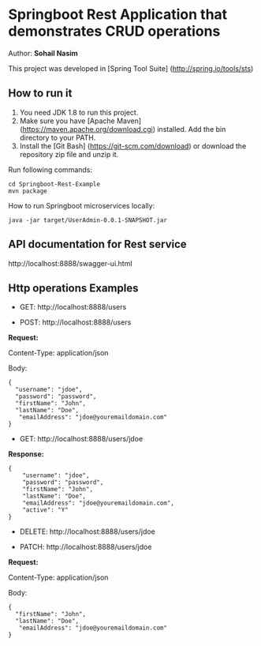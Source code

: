 # Springboot Rest Application that demonstrates CRUD operations
Author: **Sohail Nasim**

This project was developed in [Spring Tool Suite] (http://spring.io/tools/sts)

## How to run it
1. You need JDK 1.8 to run this project.
2. Make sure you have [Apache Maven] (https://maven.apache.org/download.cgi) installed. Add the bin directory to your PATH.
3. Install the [Git Bash] (https://git-scm.com/download) or download the repository zip file and unzip it.

Run following commands:

```
cd Springboot-Rest-Example
mvn package

```

How to run Springboot microservices locally:

```
java -jar target/UserAdmin-0.0.1-SNAPSHOT.jar
```

## API documentation for Rest service
http://localhost:8888/swagger-ui.html

## Http operations Examples

* GET: http://localhost:8888/users


* POST: http://localhost:8888/users


**Request:**

Content-Type: application/json

Body:

```
{
  "username": "jdoe",
  "password": "password",
  "firstName": "John",
  "lastName": "Doe",
   "emailAddress": "jdoe@youremaildomain.com"
}
```

* GET: http://localhost:8888/users/jdoe
	
**Response:**
	
```
{
    "username": "jdoe",
    "password": "password",
    "firstName": "John",
    "lastName": "Doe",
    "emailAddress": "jdoe@youremaildomain.com",
    "active": "Y"
}
```

* DELETE: http://localhost:8888/users/jdoe


* PATCH: http://localhost:8888/users/jdoe

**Request:**

Content-Type: application/json

Body:

```
{
  "firstName": "John",
  "lastName": "Doe",
   "emailAddress": "jdoe@youremaildomain.com"
}

```